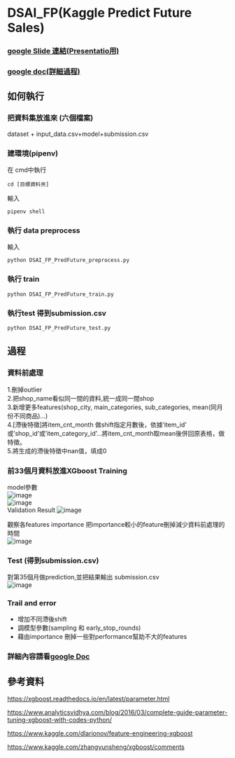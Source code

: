 # DSAI_FP(Kaggle Predict Future Sales)   
### [google Slide 連結(Presentatio用)]() 
### [google doc(詳細過程)]()

##  如何執行  
### 把資料集放進來  (六個檔案) 
dataset + input_data.csv+model+submission.csv
### 建環境(pipenv)  
在 cmd中執行  

    cd [目標資料夾]
輸入  

    pipenv shell
### 執行 data preprocess  
輸入    

    python DSAI_FP_PredFuture_preprocess.py
### 執行 train 
    python DSAI_FP_PredFuture_train.py
### 執行test 得到submission.csv  
    python DSAI_FP_PredFuture_test.py

 
 

## 過程

### 資料前處理   
1.刪掉outlier  
2.把shop_name看似同一間的資料,統一成同一間shop    
3.新增更多features(shop_city, main_categories, sub_categories, mean(同月份不同商品)...)  
4.[滯後特徵]將item_cnt_month 做shift指定月數後，依據‘item_id‘ 或’shop_id‘或’item_category_id’…將item_cnt_month取mean後併回原表格，做特徵。  
5.將生成的滯後特徵中nan值，填成0  

### 前33個月資料放進XGboost Training  
model參數   
![image](https://github.com/DC07OCT/DSAI_Final-Project/blob/main/Figures/model_1.png)  
![image](https://github.com/DC07OCT/DSAI_Final-Project/blob/main/Figures/model_2.png)  
Validation Result
![image](https://github.com/DC07OCT/DSAI_Final-Project/blob/main/Figures/result_1.png)  

觀察各features importance 把importance較小的feature刪掉減少資料前處理的時間   
![image](https://github.com/DC07OCT/DSAI_Final-Project/blob/main/Figures/importance.png)  

### Test (得到submission.csv)    
對第35個月做prediction,並把結果輸出 submission.csv  
![image](https://github.com/DC07OCT/DSAI_Final-Project/blob/main/Figures/result_2.png)  

### Trail and error  
* 增加不同滯後shift  
* 調模型參數(sampling 和 early_stop_rounds)  
* 藉由importance 刪掉一些對performance幫助不大的features  


  
### 詳細內容請看[google Doc]()

## 參考資料  

https://xgboost.readthedocs.io/en/latest/parameter.html  

https://www.analyticsvidhya.com/blog/2016/03/complete-guide-parameter-tuning-xgboost-with-codes-python/  

https://www.kaggle.com/dlarionov/feature-engineering-xgboost  

https://www.kaggle.com/zhangyunsheng/xgboost/comments   

